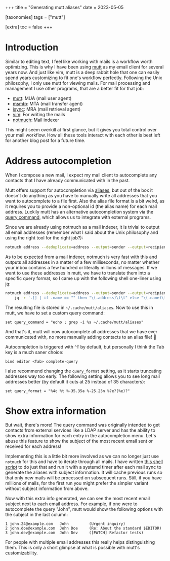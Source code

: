 +++
title = "Generating mutt aliases"
date = 2023-05-05

[taxonomies]
tags = ["mutt"]

[extra]
toc = false
+++

# Introduction

Similar to editing text, I feel like working with mails is a workflow worth optimizing. This is why I have been using [mutt](http://www.mutt.org/) as my email client for several years now.
And just like vim, mutt is a deep rabbit hole that one can easily spend years customizing to fit one's workflow perfectly.
Following the Unix philosophy, I only use mutt for viewing mails. For mail processing and management I use other programs, that are a better fit for that job:

- [mutt](http://www.mutt.org/): MUA (mail user agent)
- [msmtp](https://marlam.de/msmtp/): MTA (mail transfer agent)
- [isync](https://isync.sourceforge.io/): MRA (mail retrieval agent)
- [vim](https://www.vim.org/): For writing the mails
- [notmuch](https://notmuchmail.org/): Mail indexer

This might seem overkill at first glance, but it gives you total control over your mail workflow. How all these tools interact with each other is best left for another blog post for a future time.

# Address autocompletion

When I compose a new mail, I expect my mail client to autocomplete any contacts that I have already communicated with in the past.

Mutt offers support for autocompletion via [aliases](https://gitlab.com/muttmua/mutt/-/wikis/MuttGuide/Aliases), but out of the box it doesn't do anything as you have to manually write all addresses that you want to autocomplete to a file first.
Also the alias file format is a bit weird, as it requires you to provide a non-optional id (the alias name) for each mail address.
Luckily mutt has an alternative autocompletion system via the [query command](https://gitlab.com/muttmua/mutt/-/wikis/QueryCommand), which allows us to integrate with external programs.

Since we are already using notmuch as a mail indexer, it is trivial to output all email addresses (remember what I said about the Unix philosophy and using the right tool for the right job?):

```bash
notmuch address --deduplicate=address --output=sender --output=recipients '*'
```

As to be expected from a mail indexer, notmuch is very fast with this and outputs all addresses in a matter of a few milliseconds, no matter whether your inbox contains a few hundred or literally millions of messages.
If we want to use these addresses in mutt, we have to translate them into a specific query format, so I came up with the following shell one-liner using [jq](https://stedolan.github.io/jq/):

```bash
notmuch address --deduplicate=address --output=sender --output=recipients --format=json '*' |
    jq -r '.[] | if .name == "" then "\(.address)\t\t" else "\(.name)\t<\(.address)>\t" end' > ~/.cache/mutt/aliases
```

The resulting file is stored in `~/.cache/mutt/aliases`.
Now to use this in mutt, we have to set a custom query command:

```
set query_command = "echo ; grep -i %s ~/.cache/mutt/aliases"
```

And that's it, mutt will now autocomplete all addresses that we have ever communicated with, no more manually adding contacts to an alias file! 🥳

Autocompletion is triggered with `^T` by default, but personally I think the Tab key is a much saner choice:
```
bind editor <Tab> complete-query
```

I also recommend changing the `query_format` setting, as it starts truncating addresses way too early. The following setting allows you to see long mail addresses better (by default it cuts at 25 instead of 35 characters):
```
set query_format = "%4c %t %-35.35a %-25.25n %?e?(%e)?"
```

# Show extra information

But wait, there's more! The query command was originally intended to get contacts from external services like a LDAP server and has the ability to show extra information for each entry in the autocompletion menu.
Let's abuse this feature to show the subject of the most recent email sent or received for each address!

Implementing this is a little bit more involved as we can no longer just use `notmuch` for this and have to iterate through all mails.
I have written [this shell script](https://github.com/vimpostor/dotfiles/blob/master/scripts/aliases-gen.sh) to do just that and run it with a systemd timer after each mail sync to generate the aliases with subject information.
It will cache previous runs so that only new mails will be processed on subsequent runs. Still, if you have millions of mails, for the first run you might prefer the simpler variant without subject information from above.

Now with this extra info generated, we can see the most recent email subject next to each email address.
For example, if one were to autocomplete the query "John", mutt would show the following options with the subject in the last column:

```
1 john.24@example.com   John         (Urgent inquiry)
2 john.doe@example.com  John Doe     (Re: About the standard $EDITOR)
3 john.dev@example.com  John Dev     ([PATCH] Refactor tests)
```

For people with multiple email addresses this really helps distinguishing them.
This is only a short glimpse at what is possible with mutt's customizability.
